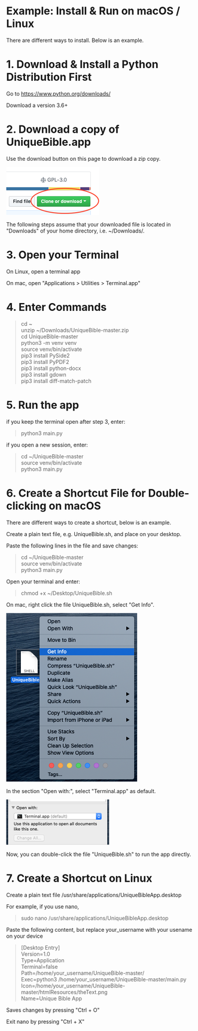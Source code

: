 # Example: Install & Run on macOS / Linux

There are different ways to install.  Below is an example.

# 1. Download & Install a Python Distribution First

Go to https://www.python.org/downloads/

Download a version 3.6+

# 2. Download a copy of UniqueBible.app

Use the download button on this page to download a zip copy.<br>

<img src="screenshots/downloadButton.png">

The following steps assume that your downloaded file is located in "Downloads" of your home directory, i.e. ~/Downloads/.<br>

# 3. Open your Terminal

On Linux, open a terminal app

On mac, open "Applications > Utilities > Terminal.app"

# 4. Enter Commands

> cd ~<br>
> unzip ~/Downloads/UniqueBible-master.zip<br>
> cd UniqueBible-master<br>
> python3 -m venv venv<br>
> source venv/bin/activate<br>
> pip3 install PySide2<br>
> pip3 install PyPDF2<br>
> pip3 install python-docx<br>
> pip3 install gdown<br>
> pip3 install diff-match-patch<br>

# 5. Run the app

if you keep the terminal open after step 3, enter:

> python3 main.py<br>

if you open a new session, enter:

> cd ~/UniqueBible-master<br>
> source venv/bin/activate<br>
> python3 main.py<br>

# 6. Create a Shortcut File for Double-clicking on macOS

There are different ways to create a shortcut, below is an example.

Create a plain text file, e.g. UniqueBible.sh, and place on your desktop.

Paste the following lines in the file and save changes:

> cd ~/UniqueBible-master<br>
> source venv/bin/activate<br>
> python3 main.py<br>

Open your terminal and enter:

> chmod +x ~/Desktop/UniqueBible.sh

On mac, right click the file UniqueBible.sh, select "Get Info".

<img src="screenshots/mac_shortcut1.png">

In the section "Open with:", select "Terminal.app" as default.

<img src="screenshots/mac_shortcut2.png">

Now, you can double-click the file "UniqueBible.sh" to run the app directly.

# 7. Create a Shortcut on Linux

Create a plain text file /usr/share/applications/UniqueBibleApp.desktop

For example, if you use nano,

> sudo nano /usr/share/applications/UniqueBibleApp.desktop

Paste the following content, but replace your_username with your usename on your device

> [Desktop Entry]<br>
> Version=1.0<br>
> Type=Application<br>
> Terminal=false<br>
> Path=/home/your_username/UniqueBible-master/<br>
> Exec=python3 /home/your_username/UniqueBible-master/main.py<br>
> Icon=/home/your_username/UniqueBible-master/htmlResources/theText.png<br>
> Name=Unique Bible App<br>

Saves changes by pressing "Ctrl + O"

Exit nano by pressing "Ctrl + X"
